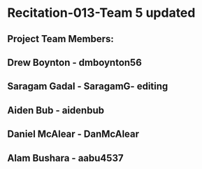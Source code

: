 # Recitation-013-Team 5 updated
## Project Team Members: 
## Drew Boynton - dmboynton56
## Saragam Gadal  - SaragamG- editing
## Aiden Bub - aidenbub
## Daniel McAlear - DanMcAlear
## Alam Bushara - aabu4537 

